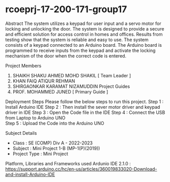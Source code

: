 # rcoeprj-17-200-171-group17
Abstract
The system utilizes a keypad for 
user input and a servo motor for locking and unlocking the door. The system is designed to provide a secure and efficient solution 
for access control in homes and offices. Results from testing show that the system is reliable and easy to use. The system consists 
of a keypad connected to an Arduino board. The Arduino board is programmed to receive inputs from the keypad and activate the 
locking mechanism of the door when the correct code is entered.

Project Members
1. SHAIKH SHAKU AHMED MOHD SHAKIL  [ Team Leader ] 
2. KHAN FAIQ ATIQUR REHMAN 
3. SHIRGAONKAR KARAMAT NIZAMUDDIN 
Project Guides
1. PROF. MOHAMMED JUNED   [ Primary Guide ] 

Deployment Steps
Please follow the below steps to run this project.
Step 1 : Install Arduino IDE
Step 2 : Then install the sever motor driver and keypad driver in IDE 
Step 3 : Open the Code file in the IDE 
Step 4 : Connect the USB from Laptop to Arduino UNO  
Step 5 : Upload the Code into the Arduino UNO

Subject Details
- Class : SE (COMP) Div A - 2022-2023
- Subject : Mini Project 1-B (MP-1(P)(2019))
- Project Type : Mini Project

Platform, Libraries and Frameworks used
Ardunio IDE 2.1.0 : https://support.arduino.cc/hc/en-us/articles/360019833020-Download-and-install-Arduino-IDE
